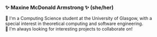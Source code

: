 ### ✨ Maxine McDonald Armstrong ✨ (she/her)

 🐛 I'm a Computing Science student at the University of Glasgow, with a special interest in theoretical computing and software engineering.  
 🐛 I'm always looking for interesting projects to collaborate on!  
